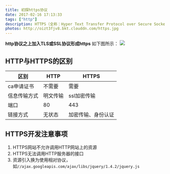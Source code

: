 ```yaml
---
title: 初探https协议
date: 2017-02-16 17:13:33
tags: ["http"]
description: HTTPS（全称：Hyper Text Transfer Protocol over Secure Socket Layer），是以安全为目标的HTTP通道，简单讲是HTTP的安全版。即HTTP下加入SSL层，HTTPS的安全基础是SSL，因此加密的详细内容就需要SSL。
photos: http://oizt3fjv8.bkt.clouddn.com/https.jpg
---
```

**http协议之上加入TLS或SSL协议形成https**
如下图所示：
![](http://oizt3fjv8.bkt.clouddn.com/https_no1.jpg)

## HTTP与HTTPS的区别

区别            |HTTP      |HTTPS
------------|-------- |----------
ca申请证书   |不需要   |需要
信息传输方式 |明文传输  |ssl加密传输
端口         |80      |443
链接方式     |无状态   |加密传输、身份认证

## HTTPS开发注意事项
1. HTTPS网站不允许调用HTTP网站上的资源
2. HTTPS无法调用HTTP服务器的接口
3. 资源引入换为使用相对协议，如`//ajax.googleapis.com/ajax/libs/jquery/1.4.2/jquery.js`
